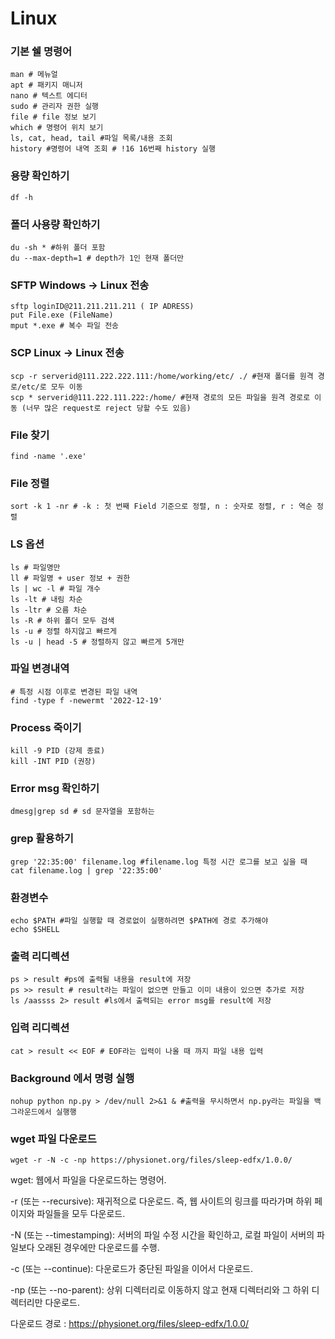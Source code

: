 # Linux

### 기본 쉘 명령어

```
man # 메뉴얼
apt # 패키지 매니저
nano # 텍스트 에디터
sudo # 관리자 권한 실행
file # file 정보 보기
which # 명령어 위치 보기
ls, cat, head, tail #파일 목록/내용 조회 
history #명령어 내역 조회 # !16 16번째 history 실행
```

### 용량 확인하기
```
df -h
```

###  폴더 사용량 확인하기
```
du -sh * #하위 폴더 포함
du --max-depth=1 # depth가 1인 현재 폴더만 
```

### SFTP Windows -> Linux 전송

```
sftp loginID@211.211.211.211 ( IP ADRESS)
put File.exe (FileName)
mput *.exe # 복수 파일 전송
```

### SCP Linux -> Linux 전송

```
scp -r serverid@111.222.222.111:/home/working/etc/ ./ #현재 폴더를 원격 경로/etc/로 모두 이동
scp * serverid@111.222.111.222:/home/ #현재 경로의 모든 파일을 원격 경로로 이동 (너무 많은 request로 reject 당할 수도 있음)
```

### File 찾기

```
find -name '.exe'
```

### File 정렬

```
sort -k 1 -nr # -k : 첫 번째 Field 기준으로 정렬, n : 숫자로 정렬, r : 역순 정렬
```

### LS 옵션

```
ls # 파일명만
ll # 파일명 + user 정보 + 권한
ls | wc -l # 파일 개수
ls -lt # 내림 차순
ls -ltr # 오름 차순
ls -R # 하위 폴더 모두 검색
ls -u # 정렬 하지않고 빠르게
ls -u | head -5 # 정렬하지 않고 빠르게 5개만
```

### 파일 변경내역

```
# 특정 시점 이후로 변경된 파일 내역
find -type f -newermt '2022-12-19'
```

### Process 죽이기

```
kill -9 PID (강제 종료)
kill -INT PID (권장)
```

### Error msg 확인하기

```
dmesg|grep sd # sd 문자열을 포함하는 
```

### grep 활용하기

```
grep '22:35:00' filename.log #filename.log 특정 시간 로그를 보고 싶을 때
cat filename.log | grep '22:35:00'
```

### 환경변수

```
echo $PATH #파일 실행할 때 경로없이 실행하려면 $PATH에 경로 추가해야 
echo $SHELL
```

### 출력 리디렉션

```
ps > result #ps에 출력될 내용을 result에 저장
ps >> result # result라는 파일이 없으면 만들고 이미 내용이 있으면 추가로 저장
ls /aassss 2> result #ls에서 출력되는 error msg를 result에 저장
```

### 입력 리디렉션

```
cat > result << EOF # EOF라는 입력이 나올 때 까지 파일 내용 입력
```

### Background 에서 명령 실행

```
nohup python np.py > /dev/null 2>&1 & #출력을 무시하면서 np.py라는 파일을 백그라운드에서 실행행

```

### wget 파일 다운로드

```
wget -r -N -c -np https://physionet.org/files/sleep-edfx/1.0.0/
```

wget: 웹에서 파일을 다운로드하는 명령어.

-r (또는 --recursive): 재귀적으로 다운로드. 즉, 웹 사이트의 링크를 따라가며 하위 페이지와 파일들을 모두 다운로드.

-N (또는 --timestamping): 서버의 파일 수정 시간을 확인하고, 로컬 파일이 서버의 파일보다 오래된 경우에만 다운로드를 수행.

-c (또는 --continue): 다운로드가 중단된 파일을 이어서 다운로드.

-np (또는 --no-parent): 상위 디렉터리로 이동하지 않고 현재 디렉터리와 그 하위 디렉터리만 다운로드.

다운로드 경로 : https://physionet.org/files/sleep-edfx/1.0.0/
